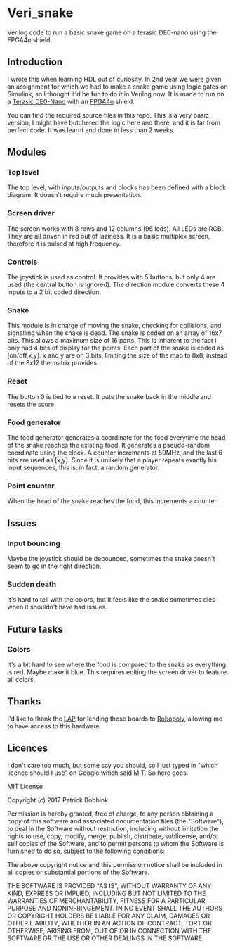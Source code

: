 # Veri_snake
Verilog code to run a basic snake game on a terasic DE0-nano using the FPGA4u shield.

## Introduction
I wrote this when learning HDL out of curiosity. In 2nd year we were given an assignment for which we had to make a snake game using logic gates on Simulink, so I thought it'd be fun to do it in Verilog now.
It is made to run on a [Terasic DE0-Nano][Terasic] with an [FPGA4u][FPGA4u] shield.

You can find the required source files in this repo.
This is a very basic version, I might have butchered the logic here and there, and it is far from perfect code. It was learnt and done in less than 2 weeks.

## Modules

### Top level
The top level, with inputs/outputs and blocks has been defined with a block diagram. It doesn't require much presentation.


### Screen driver
The screen works with 8 rows and 12 columns (96 leds). All LEDs are RGB. They are all driven in red out of laziness.
It is a basic multiplex screen, therefore it is pulsed at high frequency.

### Controls
The joystick is used as control. It provides with 5 buttons, but only 4 are used (the central button is ignored).
The direction module converts these 4 inputs to a 2 bit coded direction. 

### Snake
This module is in charge of moving the snake, checking for collisions, and signalling when the snake is dead.
The snake is coded on an array of 16x7 bits. This allows a maximum size of 16 parts. This is inherent to the fact I only had 4 bits of display for the points.
Each part of the snake is coded as [on/off,x,y]. x and y are on 3 bits, limiting the size of the map to 8x8, instead of the 8x12 the matrix provides.

### Reset
The button 0 is tied to a reset. It puts the snake back in the middle and resets the score.

### Food generator
The food generator generates a coordinate for the food everytime the head of the snake reaches the existing food. 
It generates a pseudo-random coordinate using the clock. 
A counter increments at 50MHz, and the last 6 bits are used as [x,y]. Since it is unlikely that a player repeats exactly his input sequences, this is, in fact, a random generator.

### Point counter
When the head of the snake reaches the food, this increments a counter.


## Issues
### Input bouncing
Maybe the joystick should be debounced, sometimes the snake doesn't seem to go in the right direction.

### Sudden death
It's hard to tell with the colors, but it feels like the snake sometimes dies when it shouldn't have had issues.

## Future tasks
### Colors
It's a bit hard to see where the food is compared to the snake as everything is red. Maybe make it blue. This requires editing the screen driver to feature all colors.


## Thanks
I'd like to thank the [LAP][LAP] for lending those boards to [Robopoly][Robopoly], allowing me to have access to this hardware.


## Licences
I don't care too much, but some say you should, so I just typed in "which licence should I use" on Google which said MIT. So here goes.

MIT License

Copyright (c) 2017 Patrick Bobbink

Permission is hereby granted, free of charge, to any person obtaining a copy of this software and associated documentation files (the "Software"), to deal in the Software without restriction, including without limitation the rights to use, copy, modify, merge, publish, distribute, sublicense, and/or sell copies of the Software, and to permit persons to whom the Software is furnished to do so, subject to the following conditions:

The above copyright notice and this permission notice shall be included in all copies or substantial portions of the Software.

THE SOFTWARE IS PROVIDED "AS IS", WITHOUT WARRANTY OF ANY KIND, EXPRESS OR IMPLIED, INCLUDING BUT NOT LIMITED TO THE WARRANTIES OF MERCHANTABILITY, FITNESS FOR A PARTICULAR PURPOSE AND NONINFRINGEMENT. IN NO EVENT SHALL THE AUTHORS OR COPYRIGHT HOLDERS BE LIABLE FOR ANY CLAIM, DAMAGES OR OTHER LIABILITY, WHETHER IN AN ACTION OF CONTRACT, TORT OR OTHERWISE, ARISING FROM, OUT OF OR IN CONNECTION WITH THE SOFTWARE OR THE USE OR OTHER DEALINGS IN THE SOFTWARE. 



[MS5611]: http://www.te.com/commerce/DocumentDelivery/DDEController?Action=srchrtrv&DocNm=MS5611-01BA03&DocType=Data+Sheet&DocLang=English "MS5611"
[MPU-9250]: http://www.invensense.com/mems/gyro/nineaxis.html "MPU-9250"
[MPU-9150]: http://www.invensense.com/mems/gyro/nineaxis.html "MPU-9150"
[TLV70033DDCR]: http://www.ti.com/product/tlv70033 "TLV70033DDCR"
[atmega32u4]: http://www.atmel.ch/Images/doc7766.pdf "ATmega16U4/32U4 datasheet"
[FPGA4u]: https://fpga4u.epfl.ch "fpga4u"
[LAP]: https//lap.epfl.ch "LAP"
[Terasic]: https://www.terasic.com.tw/cgi-bin/page/archive.pl?CategoryNo=139&No=593 "Terasic"
[Robopoly]: https://robopoly.epfl.ch "Robopoly"
